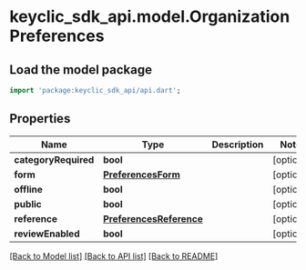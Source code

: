 # keyclic_sdk_api.model.OrganizationPreferences

## Load the model package
```dart
import 'package:keyclic_sdk_api/api.dart';
```

## Properties
Name | Type | Description | Notes
------------ | ------------- | ------------- | -------------
**categoryRequired** | **bool** |  | [optional] 
**form** | [**PreferencesForm**](PreferencesForm.md) |  | [optional] 
**offline** | **bool** |  | [optional] 
**public** | **bool** |  | [optional] 
**reference** | [**PreferencesReference**](PreferencesReference.md) |  | [optional] 
**reviewEnabled** | **bool** |  | [optional] 

[[Back to Model list]](../README.md#documentation-for-models) [[Back to API list]](../README.md#documentation-for-api-endpoints) [[Back to README]](../README.md)


